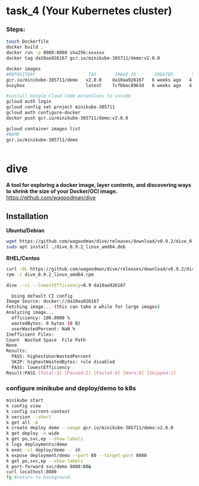 #  task_4 (Your Kubernetes cluster)

### Steps:
```bash
touch Dockerfile
docker build .
docker run -p 8080:8080 sha256:xxxxxx
docker tag da10aa926167 gcr.io/minikube-385711/demo:v2.0.0

docker images
#REPOSITORY                    TAG       IMAGE ID       CREATED       SIZE
gcr.io/minikube-385711/demo   v2.0.0    da10aa926167   6 weeks ago   4.86MB
busybox                       latest    7cfbbec8963d   6 weeks ago   4.86MB

#install Google Cloud Code extantions to vscode
gcloud auth login
gcloud config set project minikube-385711
gcloud auth configure-docker
docker push gcr.io/minikube-385711/demo:v2.0.0

gcloud container images list
#NAME
gcr.io/minikube-385711/demo



```

# dive
**A tool for exploring a docker image, layer contents, and discovering ways to shrink the size of your Docker/OCI image.**
https://github.com/wagoodman/dive

## Installation

**Ubuntu/Debian**
```bash
wget https://github.com/wagoodman/dive/releases/download/v0.9.2/dive_0.9.2_linux_amd64.deb
sudo apt install ./dive_0.9.2_linux_amd64.deb
```

**RHEL/Centos**
```bash
curl -OL https://github.com/wagoodman/dive/releases/download/v0.9.2/dive_0.9.2_linux_amd64.rpm
rpm -i dive_0.9.2_linux_amd64.rpm
```

``` bash
dive --ci --lowestEfficiency=0.9 da10aa926167

  Using default CI config
Image Source: docker://da10aa926167
Fetching image... (this can take a while for large images)
Analyzing image...
  efficiency: 100.0000 %
  wastedBytes: 0 bytes (0 B)
  userWastedPercent: NaN %
Inefficient Files:
Count  Wasted Space  File Path
None
Results:
  PASS: highestUserWastedPercent
  SKIP: highestWastedBytes: rule disabled
  PASS: lowestEfficiency
Result:PASS [Total:3] [Passed:2] [Failed:0] [Warn:0] [Skipped:1]
```

### configure minikube and deploy/demo to k8s
```bash
minikube start
k config view
k config current-context
k version --short
k get all -A
k create deploy demo --image gcr.io/minikube-385711/demo:v2.0.0
k get deploy -o wide
k get po,svc,ep --show-labels
k logs deployments/demo
k exec -it deploy/demo -- sh
k expose deployment/demo --port 80 --target-port 8080
k get po,svc,ep --show-labels
k port-forward svc/demo 8080:80&
curl localhost:8080
fg #return to background
```